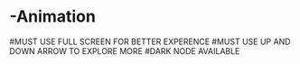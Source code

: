 # -Animation
#MUST USE FULL SCREEN FOR BETTER EXPERENCE
#MUST USE UP AND DOWN ARROW TO EXPLORE MORE
#DARK NODE AVAILABLE

